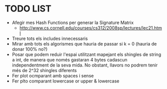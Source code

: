 # **TODO** LIST 
- Afegir mes Hash Functions per generar la Signature Matrix
  - http://www.cs.cornell.edu/courses/cs312/2008sp/lectures/lec21.html
- Treure tots els includes innecessaris
- Mirar amb tots els algorismes que hauria de passar si k = 0 (hauria de donar 100% no?)
- Posar que podem reduir l'espai utilitzant mapejant els shingles de string a int, de manera que només gastaran 4 bytes cadascun independentment de la seva mida. No obstant, llavors no podrem tenir més de 2^32 shingles diferents
- Fer plot ocmparant amb spaces i sense
- Fer plto comparant lowercase or upper & lowercase
